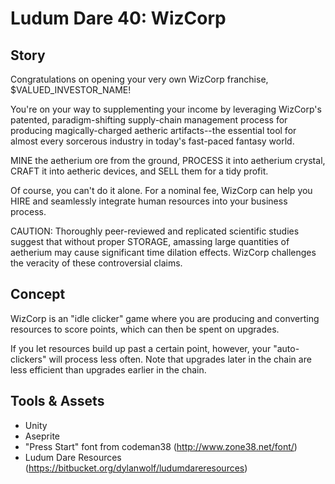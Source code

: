 # Ludum Dare 40: WizCorp

## Story
Congratulations on opening your very own WizCorp franchise, $VALUED_INVESTOR_NAME!

You're on your way to supplementing your income by leveraging WizCorp's patented, paradigm-shifting supply-chain management process for producing magically-charged aetheric artifacts--the essential tool for almost every sorcerous industry in today's fast-paced fantasy world.

MINE the aetherium ore from the ground, PROCESS it into aetherium crystal, CRAFT it into aetheric devices, and SELL them for a tidy profit.

Of course, you can't do it alone. For a nominal fee, WizCorp can help you HIRE and seamlessly integrate human resources into your business process.

CAUTION: Thoroughly peer-reviewed and replicated scientific studies suggest that without proper STORAGE, amassing large quantities of aetherium may cause significant time dilation effects. WizCorp challenges the veracity of these controversial claims.

## Concept
WizCorp is an "idle clicker" game where you are producing and converting resources to score points, which can then be spent on upgrades.

If you let resources build up past a certain point, however, your "auto-clickers" will process less often. Note that upgrades later in the chain are less efficient than upgrades earlier in the chain.

## Tools & Assets
- Unity
- Aseprite
- "Press Start" font from codeman38 (http://www.zone38.net/font/)
- Ludum Dare Resources (https://bitbucket.org/dylanwolf/ludumdareresources)